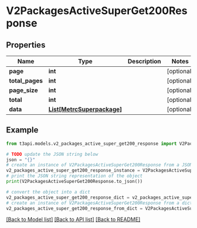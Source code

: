# V2PackagesActiveSuperGet200Response


## Properties

Name | Type | Description | Notes
------------ | ------------- | ------------- | -------------
**page** | **int** |  | [optional] 
**total_pages** | **int** |  | [optional] 
**page_size** | **int** |  | [optional] 
**total** | **int** |  | [optional] 
**data** | [**List[MetrcSuperpackage]**](MetrcSuperpackage.md) |  | [optional] 

## Example

```python
from t3api.models.v2_packages_active_super_get200_response import V2PackagesActiveSuperGet200Response

# TODO update the JSON string below
json = "{}"
# create an instance of V2PackagesActiveSuperGet200Response from a JSON string
v2_packages_active_super_get200_response_instance = V2PackagesActiveSuperGet200Response.from_json(json)
# print the JSON string representation of the object
print(V2PackagesActiveSuperGet200Response.to_json())

# convert the object into a dict
v2_packages_active_super_get200_response_dict = v2_packages_active_super_get200_response_instance.to_dict()
# create an instance of V2PackagesActiveSuperGet200Response from a dict
v2_packages_active_super_get200_response_from_dict = V2PackagesActiveSuperGet200Response.from_dict(v2_packages_active_super_get200_response_dict)
```
[[Back to Model list]](../README.md#documentation-for-models) [[Back to API list]](../README.md#documentation-for-api-endpoints) [[Back to README]](../README.md)


